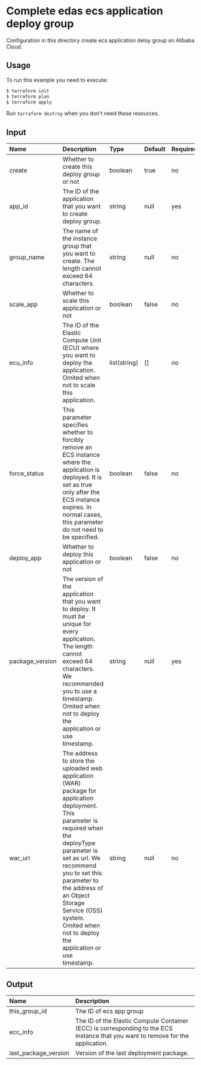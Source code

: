 Complete edas ecs application deploy group
=============================

Configuration in this directory create ecs application deloy group on Alibaba Cloud. 


## Usage

To run this example you need to execute:

```bash
$ terraform init
$ terraform plan
$ terraform apply
```
Run `terraform destroy` when you don't need these resources.


## Input

| Name  |  Description | Type | Default | Required|
| :-----|:----------|:-----|:--------|:--------|
|create|Whether to create this deploy group or not|boolean|true|no|
|app_id|The ID of the application that you want to create deploy group.|string|null|yes|
|group_name|The name of the instance group that you want to create. The length cannot exceed 64 characters.|string|null|no|
|scale_app|Whether to scale this application or not|boolean|false|no|
|ecu_info|The ID of the Elastic Compute Unit (ECU) where you want to deploy the application. Omited when not to scale this application.|list(string)|[]|no|
|force_status|This parameter specifies whether to forcibly remove an ECS instance where the application is deployed. It is set as true only after the ECS instance expires. In normal cases, this parameter do not need to be specified.|boolean|false|no|
|deploy_app|Whether to deploy this application or not|boolean|false|no|
|package_version|The version of the application that you want to deploy. It must be unique for every application. The length cannot exceed 64 characters. We recommended you to use a timestamp. Omited when not to deploy the application or use timestamp.|string|null|yes|
|war_url|The address to store the uploaded web application (WAR) package for application deployment. This parameter is required when the deployType parameter is set as url. We recommend you to set this parameter to the address of an Object Storage Service (OSS) system. Omited when not to deploy the application or use timestamp.|string|null|no|


## Output

| Name  |  Description |
| :-----|:----------|
|this_group_id|The ID of ecs app group|
|ecc_info|The ID of the Elastic Compute Container (ECC) is corresponding to the ECS instance that you want to remove for the application.|
|last_package_version|Version of the last deployment package.|
